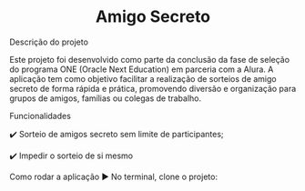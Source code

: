 <h1 align="center"> Amigo Secreto </h1>

Descrição do projeto

Este projeto foi desenvolvido como parte da conclusão da fase de seleção do programa ONE (Oracle Next Education) em parceria com a Alura. A aplicação tem como objetivo facilitar a realização de sorteios de amigo secreto de forma rápida e prática, promovendo diversão e organização para grupos de amigos, famílias ou colegas de trabalho.

Funcionalidades

✔️ Sorteio de amigos secreto sem limite de participantes;

✔️ Impedir o sorteio de si mesmo


Como rodar a aplicação ▶️
No terminal, clone o projeto:
